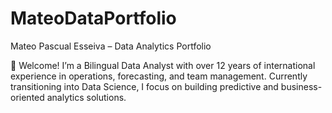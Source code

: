 # MateoDataPortfolio
Mateo Pascual Esseiva – Data Analytics Portfolio

👋 Welcome!
I’m a Bilingual Data Analyst with over 12 years of international experience in operations, forecasting, and team management.
Currently transitioning into Data Science, I focus on building predictive and business-oriented analytics solutions.
